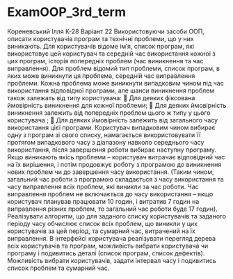 # ExamOOP_3rd_term
Кореневський Ілля К-28
Варіант 22
Використовуючи засоби ООП, описати користувачів програм та технічні проблеми, що у них
виникають. Для користувачів відоме ім’я, список програм, які використовує цей користувач та
середній час використання кожної з цих програм, історія попередніх проблем (час виникнення та
час виправлення). Для проблем відомий тип проблеми, список програм, в яких може виникнути
ця проблема, середній час виправлення проблеми. Кожна проблема може виникнути випадковим
чином під час використання відповідної програми, але шанси виникнення проблем також
залежать від типу користувача:
 Для деяких фіксована ймовірність виникнення для кожної проблеми;
 Для деяких ймовірність виникнення залежить від попередніх проблем цього ж типу у цього
користувача ;
 Для деяких ймовірність залежить від загального часу використання цієї програми.
Користувач випадковим чином вибирає одну з програм зі свого списку, намагається
використовувати її протягом випадкового часу з діапазону навколо середнього часу використання,
після завершення роботи вибирає наступну програму. Якщо виникають якісь проблеми –
користувач витрачає відповідний час на їх вирішення, і потім продовжує роботу з програмою до
виникнення нових проблем чи до завершення часу використання. (Таким чином, загальний час
роботи з програмою складається з часу використання та часу виправлення всіх проблем, які
виникли за час роботи. Час виправлення проблем не включається до часу використання – якщо
користувач планував працювати 10 годин, і витратив 7 годин на виправлення різних проблем, то
загальний час роботи буде 17 годин).
Реалізувати алгоритм, що для заданого списку користувачів та заданого періоду часу обчислює
список всіх проблем, що виникли у цих користувачів за цей період, та сумарний час, витрачений на
їх виправлення.
В інтерфейсі користувача реалізувати перегляд дерева всіх користувачів та програм, можливість
вибрати користувача чи програму і подивитись деталі (список програм, список дефектів).
Можливість вибрати користувачів, задати інтервал часу і подивитись список проблем та сумарний
час.
